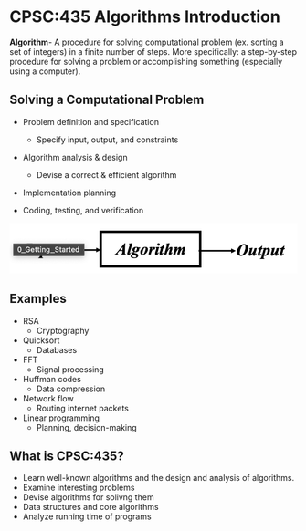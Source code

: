 # CPSC:435 Algorithms Introduction

**Algorithm**- A procedure for solving computational problem (ex. sorting a set of integers) in a finite number of steps. More specifically: a step-by-step procedure for solving a problem or accomplishing something (especially using a computer).  

## Solving a Computational Problem

- Problem definition and specification
    - Specify input, output, and constraints
- Algorithm analysis & design
    - Devise a correct & efficient algorithm

- Implementation planning
- Coding, testing, and verification

![Algorithm Diagram](./images/algorithm-diagram.png)

## Examples

- RSA
    - Cryptography
- Quicksort
    - Databases
- FFT
    - Signal processing
- Huffman codes
    - Data compression
- Network flow
    - Routing internet packets
- Linear programming
    - Planning, decision-making

## What is CPSC:435?

- Learn well-known algorithms and the design and analysis of algorithms.
- Examine interesting problems
- Devise algorithms for solivng them
- Data structures and core algorithms
- Analyze running time of programs
